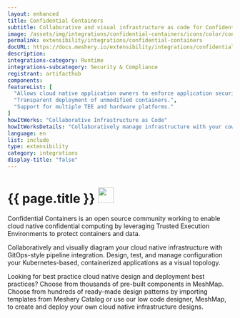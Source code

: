 ```yaml
---
layout: enhanced
title: Confidential Containers
subtitle: Collaborative and visual infrastructure as code for Confidential Containers
image: /assets/img/integrations/confidential-containers/icons/color/confidential-containers-color.svg
permalink: extensibility/integrations/confidential-containers
docURL: https://docs.meshery.io/extensibility/integrations/confidential containers
description: 
integrations-category: Runtime
integrations-subcategory: Security & Compliance
registrant: artifacthub
components: 
featureList: [
  "Allows cloud native application owners to enforce application security requirements.",
  "Transparent deployment of unmodified containers.",
  "Support for multiple TEE and hardware platforms."
]
howItWorks: "Collaborative Infrastructure as Code"
howItWorksDetails: "Collaboratively manage infrastructure with your coworkers synchronously sharing the same designs."
language: en
list: include
type: extensibility
category: integrations
display-title: "false"
---
```

<h1>{{ page.title }} <img src="{{ page.image }}" style="width: 35px; height: 35px;" /></h1>

<p>
Confidential Containers is an open source community working to enable cloud native  confidential computing by leveraging Trusted Execution Environments to protect  containers and data.
</p>
<p>
    Collaboratively and visually diagram your cloud native infrastructure with GitOps-style pipeline integration. Design, test, and manage configuration your Kubernetes-based, containerized applications as a visual topology.
</p>
<p>
    Looking for best practice cloud native design and deployment best practices? Choose from thousands of pre-built components in MeshMap. Choose from hundreds of ready-made design patterns by importing templates from Meshery Catalog or use our low code designer, MeshMap, to create and deploy your own cloud native infrastructure designs.
</p>
